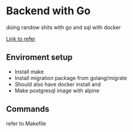 # Backend with Go

doing randow shits with go and sql with docker

[Link to refer](https://dev.to/techschoolguru/series/7172)

## Enviroment setup

- Install make
- Install migration package from golang/migrate
- Should also have docker install and
- Make postgresql image with alpine

## Commands

refer to Makefile
